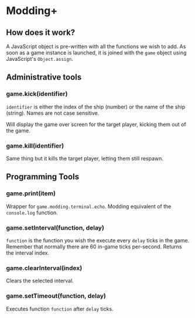 # Modding+

## How does it work?

A JavaScript object is pre-written with all the functions we wish to add. As soon as a game instance is launched, it is joined with the `game` object using JavaScript's `Object.assign`.

## Administrative tools

### game.kick(identifier)

`identifier` is either the index of the ship (number) or the name of the ship (string). Names are not case sensitive.

Will display the game over screen for the target player, kicking them out of the game.

### game.kill(identifier)

Same thing but it kills the target player, letting them still respawn.

## Programming Tools

### game.print(item)
Wrapper for `game.modding.terminal.echo`. Modding equivalent of the `console.log` function.

### game.setInterval(function, delay)

`function` is the function you wish the execute every `delay` ticks in the game. Remember that normally there are 60 in-game ticks per-second. Returns the interval index.

### game.clearInterval(index)

Clears the selected interval.

### game.setTimeout(function, delay)

Executes function `function` after `delay` ticks.

